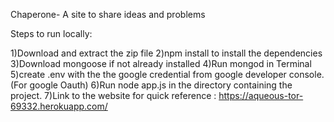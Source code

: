 
Chaperone- A site to share ideas and problems

Steps to run locally:

1)Download and extract the zip file
2)npm install to install the dependencies
3)Download mongoose if not already installed
4)Run mongod in Terminal
5)create .env with the the google credential from google developer console.(For google Oauth)
6)Run node app.js in the directory containing the project.
7)Link to the website for quick reference : https://aqueous-tor-69332.herokuapp.com/
